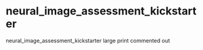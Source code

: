 # neural_image_assessment_kickstarter
neural_image_assessment_kickstarter large print commented out
